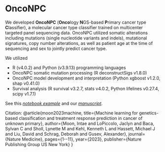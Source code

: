 # OncoNPC
We developed <b>OncoNPC</b> (<b>Onco</b>logy <b>N</b>GS-based <b>P</b>rimary cancer type <b>C</b>lassifier), a molecular cancer type classifier trained on multicenter targeted panel sequencing data. OncoNPC utilized somatic alterations including mutations (single nucleotide variants and indels), mutational signatures, copy number alterations, as well as patient age at the time of sequencing and sex to jointly predict cancer type.

We utilized<br>
<ul>
  <li>R (v4.0.2) and Python (v3.9.13) programming languages</li>
  <li>OncoNPC somatic mutation processing (R deconstructSigs v1.8.0)</li>
  <li>OncoNPC model development and interpretation (Python xgboost v1.2.0, shap v0.41.0)</li>
  <li>Survival analysis (R survival v3.2.7, stats v4.0.2, Python lifelines v0.27.4, scipy v1.7.1)</li>
</ul>

See this <a href="https://github.com/itmoon7/onconpc/blob/main/onconpc_prediction_and_explanation_for_cup_tumors.ipynb"><em>notebook example</em></a> and our <a href="https://www.nature.com/articles/s41591-023-02482-6"><em>manuscript</em></a>.

Citation:
@article{moon2023machine,
  title={Machine learning for genetics-based classification and treatment response prediction in cancer of unknown primary},
  author={Moon, Intae and LoPiccolo, Jaclyn and Baca, Sylvan C and Sholl, Lynette M and Kehl, Kenneth L and Hassett, Michael J and Liu, David and Schrag, Deborah and Gusev, Alexander},
  journal={Nature Medicine},
  pages={1--11},
  year={2023},
  publisher={Nature Publishing Group US New York}
}
